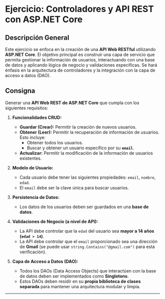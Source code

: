 # Ejercicio: Controladores y API REST con ASP.NET Core

## Descripción General

Este ejercicio se enfoca en la creación de una **API Web RESTful** utilizando **ASP.NET Core**. El objetivo principal es construir una capa de servicio que permita gestionar la información de usuarios, interactuando con una base de datos y aplicando lógica de negocio y validaciones específicas. Se hará énfasis en la arquitectura de controladores y la integración con la capa de acceso a datos (DAO).

## Consigna

Generar una **API Web REST de ASP.NET Core** que cumpla con los siguientes requisitos:

1.  **Funcionalidades CRUD:**
    * **Guardar (Crear):** Permitir la creación de nuevos usuarios.
    * **Obtener (Leer):** Permitir la recuperación de información de usuarios. Esto incluye:
        * Obtener todos los usuarios.
        * Buscar y obtener un usuario específico por su **`email`**.
    * **Actualizar:** Permitir la modificación de la información de usuarios existentes.

2.  **Modelo de Usuario:**
    * Cada usuario debe tener las siguientes propiedades: `email`, `nombre`, `edad`.
    * El `email` debe ser la clave única para buscar usuarios.

3.  **Persistencia de Datos:**
    * Los datos de los usuarios deben ser guardados en una **base de datos**.

4.  **Validaciones de Negocio (a nivel de API):**
    * La API debe controlar que la `edad` del usuario sea **mayor a 14 años (`edad > 14`)**.
    * La API debe controlar que el `email` proporcionado sea una dirección de **Gmail** (se puede usar `string.Contains("@gmail.com")` para esta verificación).

5.  **Capa de Acceso a Datos (DAO):**
    * Todos los DAOs (Data Access Objects) que interactúen con la base de datos deben ser implementados como **Singletons**.
    * Estos DAOs deben residir en su **propia biblioteca de clases separada** para mantener una arquitectura modular y limpia.

---
